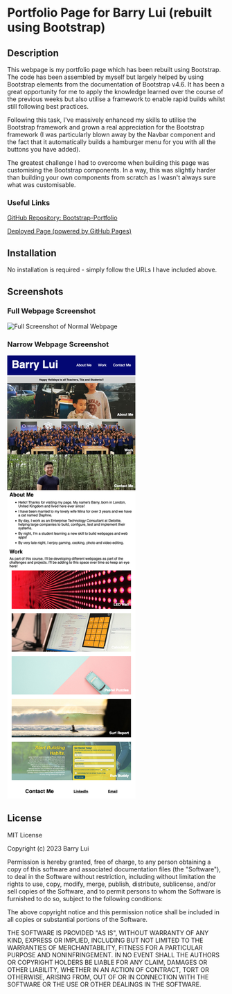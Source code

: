 # Portfolio Page for Barry Lui (rebuilt using Bootstrap)

## Description 

This webpage is my portfolio page which has been rebuilt using Bootstrap. The code has been assembled by myself but largely helped by using Bootstrap elements from the documentation of Bootstrap v4.6. It has been a great opportunity for me to apply the knowledge learned over the course of the previous weeks but also utilise a framework to enable rapid builds whilst still following best practices.

Following this task, I've massively enhanced my skills to utilise the Bootstrap framework and grown a real appreciation for the Bootstrap framework (I was particularly blown away by the Navbar component and the fact that it automatically builds a hamburger menu for you with all the buttons you have added).

The greatest challenge I had to overcome when building this page was customising the Bootstrap components. In a way, this was slightly harder than building your own components from scratch as I wasn't always sure what was customisable.

### Useful Links
[GitHub Repository: Bootstrap-Portfolio](https://github.com/barrylui88/03-Bootstrap-Portfolio/)

[Deployed Page (powered by GitHub Pages)](https://barrylui88.github.io/03-Bootstrap-Portfolio/)

## Installation

No installation is required - simply follow the URLs I have included above.


## Screenshots

### Full Webpage Screenshot
![Full Screenshot of Normal Webpage](./images/full-webpage-screenshot.png)

### Narrow Webpage Screenshot
![Full Screenshot of Narrow Webpage](./images/narrow-webpage-screenshot.png)

## License

MIT License

Copyright (c) 2023 Barry Lui

Permission is hereby granted, free of charge, to any person obtaining a copy
of this software and associated documentation files (the "Software"), to deal
in the Software without restriction, including without limitation the rights
to use, copy, modify, merge, publish, distribute, sublicense, and/or sell
copies of the Software, and to permit persons to whom the Software is
furnished to do so, subject to the following conditions:

The above copyright notice and this permission notice shall be included in all
copies or substantial portions of the Software.

THE SOFTWARE IS PROVIDED "AS IS", WITHOUT WARRANTY OF ANY KIND, EXPRESS OR
IMPLIED, INCLUDING BUT NOT LIMITED TO THE WARRANTIES OF MERCHANTABILITY,
FITNESS FOR A PARTICULAR PURPOSE AND NONINFRINGEMENT. IN NO EVENT SHALL THE
AUTHORS OR COPYRIGHT HOLDERS BE LIABLE FOR ANY CLAIM, DAMAGES OR OTHER
LIABILITY, WHETHER IN AN ACTION OF CONTRACT, TORT OR OTHERWISE, ARISING FROM,
OUT OF OR IN CONNECTION WITH THE SOFTWARE OR THE USE OR OTHER DEALINGS IN THE
SOFTWARE.